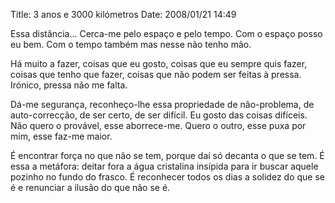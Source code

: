 Title: 3 anos e 3000 kilómetros
Date: 2008/01/21 14:49

Essa distância... Cerca-me pelo espaço e pelo tempo. Com o espaço posso eu bem. Com o tempo também mas nesse não tenho mão.

Há muito a fazer, coisas que eu gosto, coisas que eu sempre quis fazer, coisas que tenho que fazer, coisas que não podem ser feitas à pressa. Irónico, pressa não me falta.

Dá-me segurança, reconheço-lhe essa propriedade de não-problema, de auto-correcção, de ser certo, de ser difícil. Eu gosto das coisas difíceis. Não quero o provável, esse aborrece-me. Quero o outro, esse puxa por mim, esse faz-me maior.

É encontrar força no que não se tem, porque daí só decanta o que se tem. É essa a metáfora: deitar fora a água cristalina insípida para ir buscar aquele pozinho no fundo do frasco. É reconhecer todos os dias a solidez do que se é e renunciar a ilusão do que não se é.

